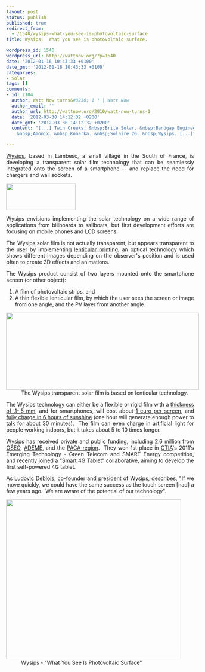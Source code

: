 ```yaml
---
layout: post
status: publish
published: true
redirect_from:
  - /1540/wysips-what-you-see-is-photovoltaic-surface
title: Wysips.  What you see is photovoltaic surface.

wordpress_id: 1540
wordpress_url: http://wattnow.org/?p=1540
date: '2012-01-16 10:43:33 +0100'
date_gmt: '2012-01-16 10:43:33 +0100'
categories:
- Solar
tags: []
comments:
- id: 2104
  author: Watt Now turns&#8230; 1 ! | Watt Now
  author_email: ''
  author_url: http://wattnow.org/2010/watt-now-turns-1
  date: '2012-03-30 14:12:32 +0200'
  date_gmt: '2012-03-30 14:12:32 +0200'
  content: "[...] Twin Creeks. &nbsp;Brite Solar. &nbsp;Bandgap Engineering. &nbsp;1366.
    &nbsp;Amonix. &nbsp;Konarka. &nbsp;Solaire 2G. &nbsp;Wysips. [...]"

---
```

<p style="text-align: justify;">
<p style="text-align: justify;"><a href="http://www.wysips.com/index.php">Wysips</a>, based in Lambesc, a small village in the South of France, is developing a transparent solar film technology that can be seamlessly integrated onto the screen of a smartphone -- and replace the need for chargers and wall sockets.</p>
<p style="text-align: justify;"><a href="http://www.wysips.com/index.php"><img class="size-full wp-image-1541" title="wysips_logo" src="{{ 'assets/from-wordpress/uploads/2012/01/wysips_logo.png' | relative_url }}" alt="" width="186" height="72" /></a></p>
<p style="text-align: justify;">Wysips envisions implementing the solar technology on a wide range of applications from billboards to sailboats, but first development efforts are focusing on mobile phones and LCD screens.</p>
<p style="text-align: justify;">The Wysips solar film is not actually transparent, but appears transparent to the user by implementing&nbsp;<a href="http://en.wikipedia.org/wiki/Lenticular_printing">lenticular printing</a>, an optical technology which shows different images depending on the observer's position and is used often to create 3D effects and animations.</p>
<p style="text-align: justify;">The Wysips product consist of two layers mounted onto the smartphone screen (or other object):</p>
<ol style="text-align: justify;">
<li>A film of photovoltaic strips, and</li>
<li>A thin flexible lenticular film, by which the user sees the screen or image from one angle, and the PV layer from another angle.</li>
</ol>
<div class="mceTemp" style="text-align: justify;">
<dl id="attachment_1543" class="wp-caption" style="width: 527px;">
<dt class="wp-caption-dt"><a href="http://www.wysips.com/en-savoir-plusgb.php"><img class="size-full wp-image-1543 " title="wysips - lenticular tech" src="{{ 'assets/from-wordpress/uploads/2012/01/wysips-lenticular-tech.jpg' | relative_url }}" alt="" width="517" height="206" /></a></dt>
<dd class="wp-caption-dd">The Wysips transparent solar film is based on lenticular technology.</dd>
</dl>
</div>
<p style="text-align: justify;">The Wysips technology can either be a flexible or rigid film with a <a href="http://www.wysips.com/applicationsgb.php">thickness of .1-.5 mm</a>, and for smartphones, will cost about <a href="http://www.lefigaro.fr/hightech/2011/10/05/01007-20111005ARTFIG00702-la-fin-programmee-des-chargeurs-de-telephone.php">1 euro per screen</a>, and <a href="http://blogs.wsj.com/tech-europe/2011/04/08/french-bring-solar-power-to-mobile-phones/?mod=google_news_blog">fully charge in 6 hours of sunshine</a> (one hour will generate enough power to talk for about 30 minutes). &nbsp;The film can even charge in artificial light for people working indoors, but it takes about 5 to 10 times longer.</p>
<p style="text-align: justify;">Wysips has received private and public funding, including 2.6 million from <a href="http://www.oseo.fr/">OSEO</a>, <a href="http://www2.ademe.fr/servlet/getDoc?id=11433&amp;m=3&amp;cid=96">ADEME</a>, and the <a href="http://www.regionpaca.fr/">PACA region</a>. &nbsp;They won 1st place in <a href="http://www.ctia.org/">CTIA</a>'s 2011's Emerging Technology - Green Telecom and SMART Energy competition, and recently joined a&nbsp;<a href="http://www.wysips.com/news.php">"Smart 4G Tablet" collaborative</a>, aiming to develop the first self-powered 4G tablet.</p>
<p style="text-align: justify;">As <a href="http://www.cleantechrepublic.net/2011/09/08/wysips-solar-panel-screen-smartphone/">Ludovic Deblois</a>, co-founder and president of Wysips, describes, "If we move quickly, we could have the same success as the touch screen [had] a few years ago. &nbsp;We are aware of the potential of our technology".</p>
<div class="mceTemp" style="text-align: justify;">
<dl id="attachment_1544" class="wp-caption" style="width: 479px;">
<dt class="wp-caption-dt"><a href="http://www.gizmag.com/wysips-film-could-allow-any-surface-to-generate-solar-energy/18255/"><img class="size-full wp-image-1544 " title="wysips - gizmag" src="{{ 'assets/from-wordpress/uploads/2012/01/wysips-gizmag.jpg' | relative_url }}" alt="" width="469" height="428" /></a></dt>
<dd class="wp-caption-dd">Wysips - "What You See Is Photovoltaic Surface"</dd>
</dl>
</div>

